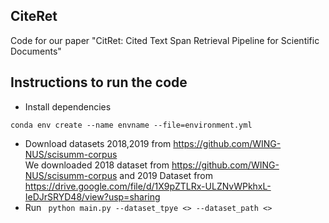 ## CiteRet
Code for our paper "CitRet: Cited Text Span Retrieval Pipeline for Scientific Documents"

## Instructions to run the code
* Install dependencies
```
conda env create --name envname --file=environment.yml
```
* Download datasets 2018,2019 from https://github.com/WING-NUS/scisumm-corpus <br>
We downloaded 2018 dataset from https://github.com/WING-NUS/scisumm-corpus and 2019 Dataset from https://drive.google.com/file/d/1X9pZTLRx-ULZNvWPkhxL-IeDJrSRYD48/view?usp=sharing
* Run 
``` python main.py --dataset_tpye <> --dataset_path <>```

